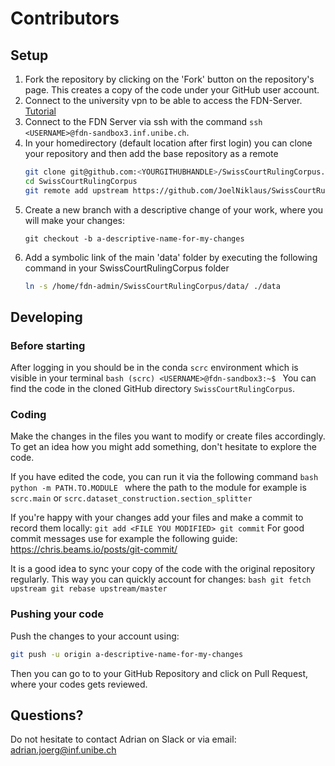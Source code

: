 # Contributors

## Setup

1. Fork the repository by clicking on the 'Fork' button on the repository's page. This creates a copy of the code under your GitHub user account.
1. Connect to the university vpn to be able to access the FDN-Server. [Tutorial](https://www.unibe.ch/university/campus_and_infrastructure/rund_um_computer/internetzugang/access_to_internal_resources_via_vpn/index_eng.html)
1. Connect to the FDN Server via ssh with the command `ssh <USERNAME>@fdn-sandbox3.inf.unibe.ch`.
1. In your homedirectory (default location after first login) you can clone your repository and then add the base repository as a remote
    ```bash
    git clone git@github.com:<YOURGITHUBHANDLE>/SwissCourtRulingCorpus.git
    cd SwissCourtRulingCorpus
    git remote add upstream https://github.com/JoelNiklaus/SwissCourtRulingCorpus.git
    ``` 
1. Create a new branch with a descriptive change of your work, where you will make your changes:
    ```
    git checkout -b a-descriptive-name-for-my-changes
    ```
1. Add a symbolic link of the main 'data' folder by executing the following command in your SwissCourtRulingCorpus folder
    ```bash
    ln -s /home/fdn-admin/SwissCourtRulingCorpus/data/ ./data
    ```


## Developing

### Before starting
After logging in you should be in the conda `scrc` environment which is visible in your terminal 
    ```bash
    (scrc) <USERNAME>@fdn-sandbox3:~$
    ``` 
You can find the code in the cloned GitHub directory `SwissCourtRulingCorpus`.


### Coding

Make the changes in the files you want to modify or create files accordingly. To get an idea how you might add something, don't hesitate to explore the code.

If you have edited the code, you can run it via the following command 
    ```bash
    python -m PATH.TO.MODULE
    ```
where the path to the module for example is `scrc.main` or `scrc.dataset_construction.section_splitter`

If you're happy with your changes add your files and make a commit to record them locally:
    ```
    git add <FILE YOU MODIFIED>
    git commit
    ```
For good commit messages use for example the following guide: https://chris.beams.io/posts/git-commit/

It is a good idea to sync your copy of the code with the original repository regularly. This way you can quickly account for changes:
    ```bash
    git fetch upstream
    git rebase upstream/master
    ```


### Pushing your code

Push the changes to your account using:
    
```bash
git push -u origin a-descriptive-name-for-my-changes
```

Then you can go to to your GitHub Repository and click on Pull Request, where your codes gets reviewed.

## Questions?

Do not hesitate to contact Adrian on Slack or via email: adrian.joerg@inf.unibe.ch
